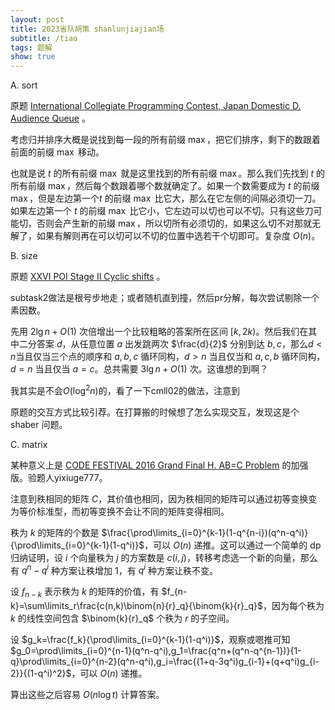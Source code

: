 ```yaml
---
layout: post
title: 2023省队胡策 shanlunjiajian场
subtitle: /tiao
tags: 题解
show: true
---
```


A. sort

原题 [International Collegiate Programming Contest, Japan Domestic D. Audience Queue](https://onlinejudge.u-aizu.ac.jp/problems/1659) 。

考虑归并排序大概是说找到每一段的所有前缀 $\max$，把它们排序，剩下的数跟着前面的前缀 $\max$ 移动。

也就是说 $t$ 的所有前缀 $\max$ 就是这里找到的所有前缀 $\max$。那么我们先找到 $t$ 的所有前缀 $\max$，然后每个数跟着哪个数就确定了。如果一个数需要成为 $t$ 的前缀 $\max$，但是左边第一个$t$ 的前缀 $\max$ 比它大，那么在它左侧的间隔必须切一刀。如果左边第一个 $t$ 的前缀 $\max$ 比它小，它左边可以切也可以不切。只有这些刀可能切，否则会产生新的前缀 $\max$，所以切所有必须切的，如果这么切不对那就无解了，如果有解则再在可以切可以不切的位置中选若干个切即可。复杂度 $O(n)$。

B. size

原题 [XXVI POI Stage II Cyclic shifts](https://szkopul.edu.pl/problemset/problem/e86SVYtB-4G3yVTFi2unCZWa/site/?key=statement) 。

subtask2做法是根号步地走；或者随机直到撞，然后pr分解，每次尝试剔除一个素因数。

先用 $2\lg n+O(1)$ 次倍增出一个比较粗略的答案所在区间 $[k,2k)$。然后我们在其中二分答案 $d$，从任意位置 $a$ 出发跳两次 $\frac{d}{2}$ 分别到达 $b,c$，那么$d<n$当且仅当三个点的顺序和 $a,b,c$ 循环同构，$d>n$ 当且仅当和 $a,c,b$ 循环同构，$d=n$ 当且仅当 $a=c$。总共需要 $3\lg n+O(1)$ 次。这谁想的到啊？

我其实是不会$O(\log^2 n)$的，看了一下cmll02的做法，注意到

原题的交互方式比较引荐。在打算搬的时候想了怎么实现交互，发现这是个 shaber 问题。

C. matrix

某种意义上是 [CODE FESTIVAL 2016 Grand Final H. AB=C Problem](https://atcoder.jp/contests/cf16-exhibition-final/tasks/cf16_exhibition_final_h) 的加强版。验题人yixiuge777。

注意到秩相同的矩阵 $C$，其价值也相同，因为秩相同的矩阵可以通过初等变换变为等价标准型，而初等变换不会让不同的矩阵变得相同。

秩为 $k$ 的矩阵的个数是 $\frac{\prod\limits_{i=0}^{k-1}(1-q^{n-i})(q^n-q^i)}{\prod\limits_{i=0}^{k-1}(1-q^i)}$，可以 $O(n)$ 递推。这可以通过一个简单的 dp 归纳证明，设 $i$ 个向量秩为 $j$ 的方案数是 $c(i,j)$，转移考虑选一个新的向量，那么有 $q^n-q^i$ 种方案让秩增加 $1$，有 $q^i$ 种方案让秩不变。

设 $f_{n-k}$ 表示秩为 $k$ 的矩阵的价值，有 $f_{n-k}=\sum\limits_r\frac{c(n,k)\binom{n}{r}_q}{\binom{k}{r}_q}$，因为每个秩为 $k$ 的线性空间包含 $\binom{k}{r}_q$ 个秩为 $r$ 的子空间。

设 $g_k=\frac{f_k}{\prod\limits_{i=0}^{k-1}(1-q^i)}$，观察或嗯推可知 $g_0=\prod\limits_{i=0}^{n-1}(q^n-q^i),g_1=\frac{q^n+(q^n-q^{n-1})}{1-q}\prod\limits_{i=0}^{n-2}(q^n-q^i),g_i=\frac{(1+q-3q^i)g_{i-1}+(q+q^i)g_{i-2}}{(1-q^i)^2}$，可以 $O(n)$ 递推。

算出这些之后容易 $O(n\log t)$ 计算答案。

